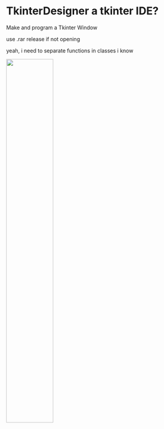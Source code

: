 # TkinterDesigner a tkinter IDE?
Make and program a Tkinter Window 

use .rar release if not opening

yeah, i need to separate functions in classes i know


[<img src="https://img.youtube.com/vi/E3d1ZVOH-EI/maxresdefault.jpg" width="50%">](https://youtu.be/E3d1ZVOH-EI)
